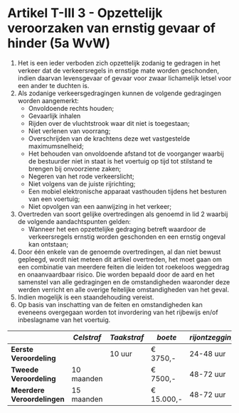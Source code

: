 # Artikel T-III 3 - Opzettelijk veroorzaken van ernstig gevaar of hinder (5a WvW)

1. Het is een ieder verboden zich opzettelijk zodanig te gedragen in het verkeer dat de verkeersregels in ernstige mate worden geschonden, indien daarvan levensgevaar of gevaar voor zwaar lichamelijk letsel voor een ander te duchten is.
2. Als zodanige verkeersgedragingen kunnen de volgende gedragingen worden aangemerkt:
   * Onvoldoende rechts houden;
   * Gevaarlijk inhalen
   * Rijden over de vluchtstrook waar dit niet is toegestaan;
   * Niet verlenen van voorrang;
   * Overschrijden van de krachtens deze wet vastgestelde maximumsnelheid;
   * Het behouden van onvoldoende afstand tot de voorganger waarbij de bestuurder niet in staat is het voertuig op tijd tot stilstand te brengen bij onvoorziene zaken;
   * Negeren van het rode verkeerslicht;
   * Niet volgens van de juiste rijrichting;
   * Een mobiel elektronische apparaat vasthouden tijdens het besturen van een voertuig;
   * Niet opvolgen van een aanwijzing in het verkeer;
3. Overtreden van soort gelijke overtredingen als genoemd in lid 2 waarbij de volgende aandachtspunten gelden:
   * Wanneer het een opzettelijke gedraging betreft waardoor de verkeersregels ernstig worden geschonden en een ernstig ongeval kan ontstaan;
4. Door één enkele van de genoemde overtredingen, al dan niet bewust gepleegd, wordt niet meteen dit artikel overtreden, het moet gaan om een combinatie van meerdere feiten die leiden tot roekeloos weggedrag en onaanvaardbaar risico. Die worden bepaald door de aard en het samenstel van alle gedragingen en de omstandigheden waaronder deze werden verricht en alle overige feitelijke omstandigheden van het geval.
5. Indien mogelijk is een staandehouding vereist.
6. Op basis van inschatting van de feiten en omstandigheden kan eveneens overgegaan worden tot invordering van het rijbewijs en/of inbeslagname van het voertuig.

|                             | _Celstraf_ | _Taakstraf_ | _boete_    | _rijontzegging_ |
| --------------------------- | ---------- | ----------- | ---------- | --------------- |
| **Eerste Veroordeling**     |            | 10 uur      | € 3750,-   | 24-48 uur       |
| **Tweede Veroordeling**     | 10 maanden |             | € 7500,-   | 48-72 uur       |
| **Meerdere Veroordelingen** | 15 maanden |             | € 15.000,- | 48-72 uur       |
